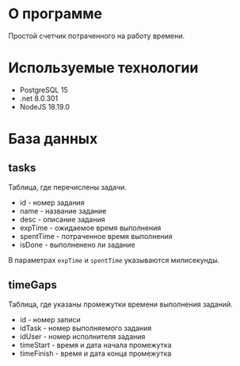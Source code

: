 # О программе

Простой счетчик потраченного на работу времени.

# Используемые технологии

- PostgreSQL 15
- .net 8.0.301
- NodeJS 18.19.0

# База данных

## tasks

Таблица, где перечислены задачи.

- id - номер задания
- name - название задание
- desc - описание задания
- expTime - ожидаемое время выполнения
- spentTime - потраченное время выполнения
- isDone - выполненено ли задание

В параметрах `expTime` и `spentTime` указываются милисекунды.

## timeGaps

Таблица, где указаны промежутки времени выполнения заданий.

- id - номер записи
- idTask - номер выполняемого задания
- idUser - номер исполнителя задания
- timeStart - время и дата начала промежутка
- timeFinish - время и дата конца промежутка

